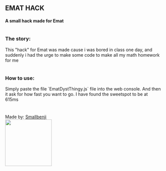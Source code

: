 ## EMAT HACK
<h4>A small hack made for Emat</h4>

#
<h3>The story:</h3>
This "hack" for Emat was made cause i was bored in class one day, and suddenly i had the urge to make some code to make all my math homework for me

#
<h3>How to use:</h3>
Simply paste the file `EmatDystThingy.js` file into the web console. And then it ask for how fast you want to go. I have found the sweetspot to be at 615ms
<br>

#
Made by: [Smallbenji](https://www.github.com/smallbenji)
<br>
<img src="https://www.ingenting.tk/Assets/img/LogoProjekt/LogoWithColor.png" width="150px">